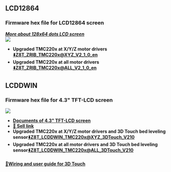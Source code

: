 ## LCD12864
### Firmware hex file for LCD12864 screen
[***More about 128x64 dots LCD screen***](https://www.aliexpress.com/item/4001317124258.html)  
![](../LCD12864.jpg)  
- **Upgraded TMC220x at X/Y/Z motor drivers [:arrow_down:Z8T_ZRIB_TMC220x@XYZ_V2_1_0_en](./LCD12864/Z8T_ZRIB_TMC220x@XYZ_V2_1_0_en.zip)**
- **Upgraded TMC220x at all motor drivers [:arrow_down:Z8T_ZRIB_TMC220x@ALL_V2_1_0_en](./LCD12864/Z8T_ZRIB_TMC220x@ALL_V2_1_0_en.zip)**

## LCDDWIN  
### Firmware hex file for 4.3" TFT-LCD screen
![](../LCDDWIN.jpg) 
- **[Documents of 4.3" TFT-LCD screen](https://github.com/ZONESTAR3D/Upgrade-kit-guide/tree/main/TFT-LCD/LCD-DWIN)**   
- **[:gift: Sell link](https://www.aliexpress.com/item/1005002378065646.html)**      
- **Upgraded TMC220x at X/Y/Z motor drivers and 3D Touch bed leveling sensor[:arrow_down:Z8T_LCDDWIN_TMC220x@XYZ_3DTouch_V210](./LCDDWIN/Z8T_LCDDWIN_TMC220x@XYZ_3DTouch_V210.hex)**
- **Upgraded TMC220x at all motor drivers and 3D Touch bed leveling sensor[:arrow_down:Z8T_LCDDWIN_TMC220x@ALL_3DTouch_V210](./LCDDWIN/Z8T_LCDDWIN_TMC220x@ALL_3DTouch_V210.hex)**
#### [:book:Wiring and user guide for 3D Touch](https://github.com/ZONESTAR3D/Upgrade-kit-guide/tree/main/Bed_Leveling_Sensor/3DTouch)


 
